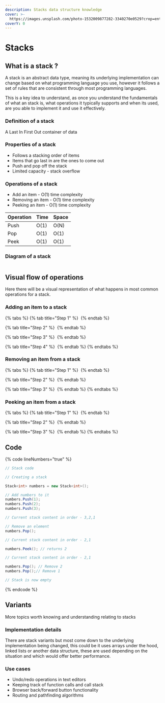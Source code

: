 ```yaml
---
description: Stacks data structure knowledge
cover: >-
  https://images.unsplash.com/photo-1532009877282-3340270e0529?crop=entropy&cs=srgb&fm=jpg&ixid=M3wxOTcwMjR8MHwxfHNlYXJjaHwzfHxzdGFja3xlbnwwfHx8fDE3MDg3MDM4Mjd8MA&ixlib=rb-4.0.3&q=85
coverY: 0
---
```


# Stacks

## What is a stack ?

A stack is an abstract data type, meaning its underlying implementation can change based on what programming language you use, however it follows a set of rules that are consistent through most programming languages.

This is a key idea to understand, as once you understand the fundamentals of what an stack is, what operations it typically supports and when its used, are you able to implement it and use it effectively.

### Definition of a stack

A Last In First Out container of data

### Properties of a stack

* Follows a stacking order of items
* Items that go last in are the ones to come out
* Push and pop off the stack
* Limited capacity - stack overflow

### Operations of a stack

* Add an item - O(1) time complexity
* Removing an item - O(1) time complexity
* Peeking an item - O(1) time complexity

| Operation | Time | Space |
| --------- | ---- | ----- |
| Push      | O(1) | O(N)  |
| Pop       | O(1) | O(1)  |
| Peek      | O(1) | O(1)  |

### Diagram of a stack

<img src="../../.gitbook/assets/file.excalidraw (2) (1) (1) (1).svg" alt="" class="gitbook-drawing">

## Visual flow of operations

Here there will be a visual representation of what happens in most common operations for a stack.

### Adding an item to a stack

{% tabs %}
{% tab title="Step 1" %}
<img src="../../.gitbook/assets/file.excalidraw (34).svg" alt="" class="gitbook-drawing">
{% endtab %}

{% tab title="Step 2" %}
<img src="../../.gitbook/assets/file.excalidraw (35).svg" alt="" class="gitbook-drawing">
{% endtab %}

{% tab title="Step 3" %}
<img src="../../.gitbook/assets/file.excalidraw (36).svg" alt="" class="gitbook-drawing">
{% endtab %}

{% tab title="Step 4" %}
<img src="../../.gitbook/assets/file.excalidraw (37).svg" alt="" class="gitbook-drawing">
{% endtab %}
{% endtabs %}

### Removing an item from a stack

{% tabs %}
{% tab title="Step 1" %}
<img src="../../.gitbook/assets/file.excalidraw (38).svg" alt="" class="gitbook-drawing">
{% endtab %}

{% tab title="Step 2" %}
<img src="../../.gitbook/assets/file.excalidraw (39).svg" alt="" class="gitbook-drawing">
{% endtab %}

{% tab title="Step 3" %}
<img src="../../.gitbook/assets/file.excalidraw (40).svg" alt="" class="gitbook-drawing">
{% endtab %}
{% endtabs %}

### Peeking an item from a stack

{% tabs %}
{% tab title="Step 1" %}
<img src="../../.gitbook/assets/file.excalidraw (9) (1) (1).svg" alt="" class="gitbook-drawing">
{% endtab %}

{% tab title="Step 2" %}
<img src="../../.gitbook/assets/file.excalidraw (1) (1) (1) (1) (1).svg" alt="" class="gitbook-drawing">
{% endtab %}

{% tab title="Step 3" %}
<img src="../../.gitbook/assets/file.excalidraw (41).svg" alt="" class="gitbook-drawing">
{% endtab %}
{% endtabs %}

## Code

{% code lineNumbers="true" %}
```csharp
// Stack code

// Creating a stack

Stack<int> numbers = new Stack<int>();

// Add numbers to it
numbers.Push(1);
numbers.Push(2);
numbers.Push(3);

// Current stack content in order - 3,2,1

// Remove an element
numbers.Pop();

// Current stack content in order - 2,1

numbers.Peek(); // returns 2

// Current stack content in order - 2,1

numbers.Pop(); // Remove 2
numbers.Pop();// Remove 1

// Stack is now empty

```
{% endcode %}

## Variants

More topics worth knowing and understanding relating to stacks

### Implementation details

There are stack variants but most come down to the underlying implementation being changed, this could be it uses arrays under the hood, linked lists or another data structure, these are used depending on the situation and which would offer better performance.

### Use cases

* Undo/redo operations in text editors
* Keeping track of function calls and call stack
* Browser back/forward button functionality
* Routing and pathfinding algorithms

